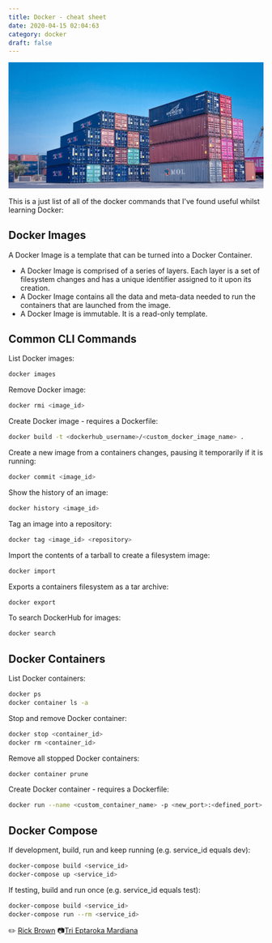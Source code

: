 ```yaml
---
title: Docker - cheat sheet
date: 2020-04-15 02:04:63
category: docker
draft: false
---
```


![](images/docker.jpg)

This is a just list of all of the docker commands that I've found useful whilst learning Docker:

## Docker Images

A Docker Image is a template that can be turned into a Docker Container.

- A Docker Image is comprised of a series of layers. Each layer is a set of filesystem changes and has a unique identifier assigned to it upon its creation.
- A Docker Image contains all the data and meta-data needed to run the containers that are launched from the image.
- A Docker Image is immutable. It is a read-only template.

## Common CLI Commands

List Docker images:

```bash
docker images
```

Remove Docker image:

```bash
docker rmi <image_id>
```

Create Docker image - requires a Dockerfile:

```bash
docker build -t <dockerhub_username>/<custom_docker_image_name> .
```

Create a new image from a containers changes, pausing it temporarily if it is running:

```bash
docker commit <image_id>
```

Show the history of an image:

```bash
docker history <image_id>
```

Tag an image into a repository:

```bash
docker tag <image_id> <repository>
```

Import the contents of a tarball to create a filesystem image:

```bash
docker import
```

Exports a containers filesystem as a tar archive:

```bash
docker export
```

To search DockerHub for images:

```bash
docker search
```

## Docker Containers

List Docker containers:

```bash
docker ps
docker container ls -a
```

Stop and remove Docker container:

```bash
docker stop <container_id>
docker rm <container_id>
```

Remove all stopped Docker containers:

```bash
docker container prune
```

Create Docker container - requires a Dockerfile:

```bash
docker run --name <custom_container_name> -p <new_port>:<defined_port> -d <dockerhub_user
```

## Docker Compose

If development, build, run and keep running (e.g. service_id equals dev):

```bash
docker-compose build <service_id>
docker-compose up <service_id>
```

If testing, build and run once (e.g. service_id equals test):

```bash
docker-compose build <service_id>
docker-compose run --rm <service_id>
```

✏️ [Rick Brown](https://github.com/RickBr0wn)
📷[Tri Eptaroka Mardiana](https://unsplash.com/@inidiana?utm_source=unsplash)
